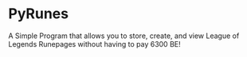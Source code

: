 # PyRunes
 A Simple Program that allows you to store, create, and view League of Legends Runepages without having to pay 6300 BE!
